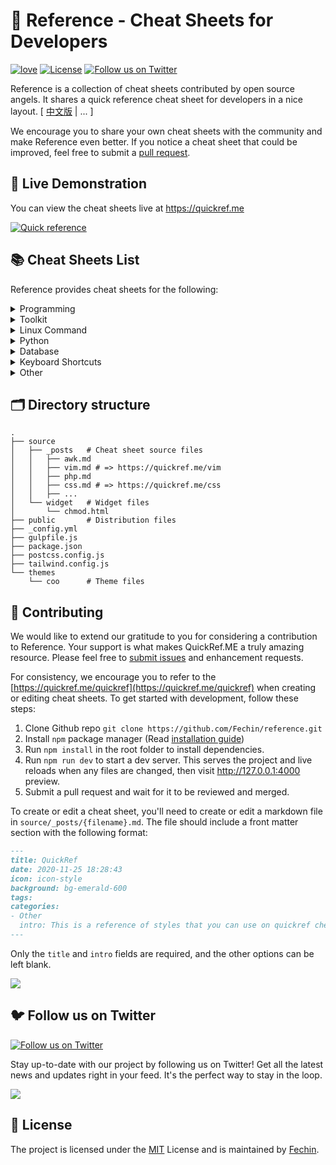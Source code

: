 # 📖 Reference - Cheat Sheets for Developers

[![love](https://badgen.net/badge/make%20with/love/pink)](#)
[![License](https://badgen.net/badge/license/MIT/blue)](https://github.com/Fechin/reference/blob/main/LICENSE)
[![Follow us on Twitter](https://img.shields.io/twitter/follow/FechinLi?style=social)](https://twitter.com/FechinLi)


Reference is a collection of cheat sheets contributed by open source angels. It shares a quick reference cheat sheet for developers in a nice layout. \[ [中文版](https://github.com/jaywcjlove/reference) | ... \]

We encourage you to share your own cheat sheets with the community and make Reference even better. If you notice a cheat sheet that could be improved, feel free to submit a [pull request](#-contributing).




## 👀 Live Demonstration

You can view the cheat sheets live at https://quickref.me

[![Quick reference](https://quickref.me/assets/image/preview.png)](https://quickref.me/)


## 📚 Cheat Sheets List

Reference provides cheat sheets for the following:


<details>
<summary>Programming</summary>

- [Kubernetes](https://quickref.me/kubernetes.html): This page contains a list of commonly used kubectl commands and flags.
- [ES6](https://quickref.me/es6.html): A quick reference cheat sheet of what's new in JavaScript for ES2015, ES2016, ES2017, ES2018 and beyond
- [MATLAB](https://quickref.me/matlab.html): This quick reference cheat sheet provides an example introduction to using the [MATLAB](https://mathworks.cn/) scientific computing language to get started quickly
- [C](https://quickref.me/c.html): C quick reference cheat sheet that provides basic syntax and methods.
- [INI](https://quickref.me/ini.html): This is a quick reference cheat sheet for understanding and writing INI-format configuration files.
- [LaTeX](https://quickref.me/latex.html): This cheat sheet summarizes a reference list of [LaTeX](https://www.latex-project.org/) commonly used display math notation and some application examples of [KaTeX](https://katex.org/).
- [Rust](https://quickref.me/rust.html): The Rust quick reference cheat sheet that aims at providing help on writing basic syntax and methods.
- [C#](https://quickref.me/cs.html): C# quick reference cheat sheet that provides basic syntax and methods.
- [Laravel](https://quickref.me/laravel.html): [Laravel](https://laravel.com/docs/8.x/) is an expressive and progressive web application framework for PHP. 
This cheat sheet provides a reference for common commands and features for Laravel 8.
- [Dart](https://quickref.me/dart.html): A Dart cheat sheet with the most important concepts, functions, methods, and more. A complete quick reference for beginners.
- [JSON](https://quickref.me/json.html): This is a quick reference cheat sheet for understanding and writing JSON format configuration files.
- [HTML](https://quickref.me/html.html): This HTML quick reference cheat sheet lists the common HTML and HTML5 tags in readable layout.
- [GraphQL](https://quickref.me/graphql.html): This quick reference cheat sheet provides a brief overview of GraphQL.
- [C++](https://quickref.me/cpp.html): C++ quick reference cheat sheet that provides basic syntax and methods.
- [Java](https://quickref.me/java.html): This cheat sheet is a crash course for Java beginners and help review the basic syntax of the Java language.
- [PHP](https://quickref.me/php.html): This [PHP](https://www.php.net/manual/en/) cheat sheet provides a reference for quickly looking up the correct syntax for the code you use most frequently.
- [Docker](https://quickref.me/docker.html): This is a quick reference cheat sheet for [Docker](https://docs.docker.com/get-started/). And you can find the most common Docker commands here.
- [TOML](https://quickref.me/toml.html): This is a quick reference cheat sheet to the TOML format configuration file syntax.
- [YAML](https://quickref.me/yaml.html): This is a quick reference cheat sheet for understanding and writing YAML format configuration files.
- [CSS 3](https://quickref.me/css.html): This is a quick reference cheat sheet for CSS goodness, listing selector syntax, properties, units and other useful bits of information.
- [jQuery](https://quickref.me/jquery.html): This [jQuery](https://jquery.com/) cheat sheet is a great reference for both beginners and experienced developers.
- [JavaScript](https://quickref.me/javascript.html): A JavaScript cheat sheet with the most important concepts, functions, methods, and more. A complete quick reference for beginners.
- [Python](https://quickref.me/python.html): The [Python](https://www.python.org/) cheat sheet is a one-page reference sheet for the Python 3 programming language.
- [Sass](https://quickref.me/sass.html): This is a quick reference cheat sheet that lists the most useful features of [SASS](https://sass-lang.com).
- [Go](https://quickref.me/go.html): This cheat sheet provided basic syntax and methods to help you using [Go](https://go.dev/).
- [Markdown](https://quickref.me/markdown.html): This is a quick reference cheat sheet to the Markdown syntax.
- [Bash](https://quickref.me/bash.html): This is a quick reference cheat sheet to getting started with linux bash shell scripting.

</details>

<details>
<summary>Toolkit</summary>

- [ChatGPT](https://quickref.me/chatgpt.html): This cheat sheet lists out prompts and tips from all over the world on how to use ChatGPT effectively
- [VSCode](https://quickref.me/vscode.html): This VSCode (Visual Studio Code) quick reference cheat sheet shows its keyboard shortcuts and commands.
- [Mitmproxy](https://quickref.me/mitmproxy.html): [mitmproxy](https://mitmproxy.org/) is a free and open source interactive HTTPS proxy. This is a quick reference cheat sheet to the mitmproxy.
- [XPath](https://quickref.me/xpath.html): This is an [XPath](https://en.wikipedia.org/wiki/XPath) selectors cheat sheet, which lists commonly used XPath positioning methods and CSS selectors
- [Emacs](https://quickref.me/emacs.html): [Emacs](https://www.gnu.org/software/emacs) is the extensible, customizable, self-documenting real time display text editor.
This reference was made for Emacs 27.
- [Emmet](https://quickref.me/emmet.html): [Emmet](https://emmet.io/) is a web-developer’s toolkit for boosting HTML & CSS code writing, which allows you to write large HTML code blocks at speed of light using well-known CSS selectors.
- [RegEX](https://quickref.me/regex.html): A quick reference for regular expressions (regex), including symbols, ranges, grouping, assertions and some sample patterns to get you started.
- [Vim](https://quickref.me/vim.html): A useful collection of [Vim](http://www.vim.org/) 8.2 quick reference cheat sheets to help you learn vim editor faster.

</details>

<details>
<summary>Linux Command</summary>

- [Curl](https://quickref.me/curl.html): This [Curl](https://github.com/curl/curl) cheat sheet contains commands and examples of some common Curl tricks.
- [PM2](https://quickref.me/pm2.html): [PM2] is a daemon process manager that will help you manage and keep your application online. Getting started with PM2 is straightforward, it is offered as a simple and intuitive CLI.
- [Chmod](https://quickref.me/chmod.html): This quick reference cheat sheet provides a brief overview of file permissions, and the operation of the chmod command
- [Tmux](https://quickref.me/tmux.html): The tmux cheat sheet quick reference of most commonly used shortcuts and commands
- [Lsof](https://quickref.me/lsof.html): This quick reference cheat sheet provides various for using lsof command.
- [SSH](https://quickref.me/ssh.html): This quick reference cheat sheet provides various for using SSH.
- [Netstat](https://quickref.me/netstat.html): This quick reference cheat sheet provides various for using netstat command.
- [Screen](https://quickref.me/screen.html): This is a quick reference guide cheat sheet for the screen command.
- [Awk](https://quickref.me/awk.html): This is a one page quick reference cheat sheet to the [GNU awk](https://www.gnu.org/software/gawk/manual/gawk.html), which covers commonly used awk expressions and commands.
- [Find](https://quickref.me/find.html): This is a quick reference list of cheat sheet for linux find command, contains common options and examples.
- [Sed](https://quickref.me/sed.html): [Sed](https://www.gnu.org/software/sed/manual/sed.html) is a stream editor, this sed cheat sheet contains sed commands and some common sed tricks.
- [Cron](https://quickref.me/cron.html): [Cron](https://en.wikipedia.org/wiki/Cron) is most suitable for scheduling repetitive tasks. Scheduling one-time tasks can be accomplished using the associated at utility.
- [Git](https://quickref.me/git.html): This cheat sheet summarizes commonly used Git command line instructions for quick reference.
- [Grep](https://quickref.me/grep.html): This cheat sheet is intended to be a quick reminder for the main concepts involved in using the command line program grep and assumes you already understand its usage.
- [Netcat](https://quickref.me/nc.html): This cheat sheet provides various for using Netcat on both Linux and Unix.

</details>

<details>
<summary>Python</summary>

- [Numpy](https://quickref.me/numpy.html): [NumPy](https://numpy.org/) is the fundamental package for scientific computing with Python. This cheat sheet is a quick reference for NumPy beginners.

</details>

<details>
<summary>Database</summary>

- [Neo4j](https://quickref.me/neo4j.html): A Neo4j cheat sheet with getting started resources and information on how to query the database with Cypher.
- [PostgreSQL](https://quickref.me/postgres.html): The [PostgreSQL](https://www.postgresql.org/docs/current/) cheat sheet provides you with the common PostgreSQL commands and statements.
- [Redis](https://quickref.me/redis.html): This is a [redis](https://redis.io/) quick reference cheat sheet that lists examples of redis commands
- [MySQL](https://quickref.me/mysql.html): The SQL cheat sheet provides you with the most commonly used SQL statements for your reference.

</details>

<details>
<summary>Keyboard Shortcuts</summary>

- [Adobe Photoshop](https://quickref.me/adobe-photoshop.html): A visual cheat-sheet for the 283 keyboard shortcuts found in Adobe Photoshop
- [Apex Legends](https://quickref.me/apex-legends.html): A visual cheat-sheet for the 27 default keyboard shortcuts found in Apex Legends
- [Figma](https://quickref.me/figma.html): A visual cheat-sheet for the 119 keyboard shortcuts found in Figma
- [Microsoft Teams](https://quickref.me/microsoft-teams.html): A visual cheat-sheet for the 38 keyboard shortcuts found in Microsoft Teams
- [TablePlus](https://quickref.me/table-plus.html): A visual cheat-sheet for the 34 keyboard shortcuts found in TablePlus
- [Bear](https://quickref.me/bear-notes.html): A visual cheat-sheet for the 66 keyboard shortcuts found in Bear. This application is MacOS-only.
- [Feedly](https://quickref.me/feedly.html): A visual cheat-sheet for the 25 keyboard shortcuts found on the Feedly app
- [FileZilla](https://quickref.me/filezilla.html): A visual cheat-sheet for the 30 keyboard shortcuts found on the FileZilla program
- [Reddit](https://quickref.me/reddit.html): A visual cheat-sheet for the 17 keyboard shortcuts found on Reddit.com
- [Slack](https://quickref.me/slack.html): A visual cheat-sheet for the 62 keyboard shortcuts found in Slack
- [SoundCloud](https://quickref.me/soundcloud.html): A visual cheat-sheet for the 22 keyboard shortcuts found on SoundCloud
- [Twitter](https://quickref.me/twitter.html): A visual cheat-sheet for the 26 keyboard shortcuts found on Twitter
- [Android Studio](https://quickref.me/android-studio.html): A visual cheat-sheet for the 130 keyboard shortcuts found in the Andriod Studio software
- [Github](https://quickref.me/github.html): A visual cheat-sheet for the 80 keyboard shortcuts found on Github.com
- [Shopify](https://quickref.me/shopify.html): A visual cheat-sheet for the 50 keyboard shortcuts found on the Shopify website
- [Zoom](https://quickref.me/zoom.html): A visual cheat-sheet for the 32 keyboard shortcuts found in Zoom. These shortcuts are for MacOS, for Windows visit /zoom-windows.
- [Adobe XD](https://quickref.me/adobe-xd.html): A visual cheat-sheet for the 97 keyboard shortcuts found in Adobe XD
- [Firefox](https://quickref.me/firefox.html): A visual cheat-sheet for the 116 keyboard shortcuts found in Firefox
- [PhpStorm](https://quickref.me/phpstorm.html): A visual cheat-sheet for the 96 keyboard shortcuts found in JetBrains PhpStorm
- [Postman](https://quickref.me/postman.html): A visual cheat-sheet for the 23 keyboard shortcuts found in Postman
- [Webflow](https://quickref.me/webflow.html): A visual cheat-sheet for the 41 keyboard shortcuts found in Webflow
- [Adobe Lightroom CC](https://quickref.me/adobe-lightroom.html): A visual cheat-sheet for the 251 keyboard shortcuts found in Adobe Lightroom CC
- [1Password](https://quickref.me/1password.html): A cheat sheet for 1password's keyboard shortcuts in Mac, Windows, iOS, Linux.
- [Affinity Designer](https://quickref.me/affinity-designer.html): A visual cheat-sheet for the 108 keyboard shortcuts found in Affinity Designer
- [Pocket](https://quickref.me/pocket.html): A visual cheat-sheet for the 36 keyboard shortcuts found on Pocket for Web
- [Trello](https://quickref.me/trello.html): A visual cheat-sheet for the 29 keyboard shortcuts found on Trello
- [Audacity](https://quickref.me/audacity.html): A visual cheat-sheet for the 135 default keyboard shortcuts found in Audacity
- [Framer X](https://quickref.me/framer-x.html): A visual cheat-sheet for the 45 keyboard shortcuts found in Framer X. This application is MacOS-only.
- [Google Drive](https://quickref.me/google-drive.html): A visual cheat-sheet for the 54 keyboard shortcuts found in Google Drive on the web
- [PuTTy](https://quickref.me/putty.html): A visual cheat-sheet for the 32 keyboard shortcuts found on the PuTTy app
- [Sequel Pro](https://quickref.me/sequel-pro.html): A visual cheat-sheet for the 71 keyboard shortcuts found in Sequel Pro. This application is MacOS-only.
- [Apple Music](https://quickref.me/apple-music.html): A visual cheat-sheet for the 62 keyboard shortcuts found in the Apple Music app. This application is MacOS-only.
- [Blender](https://quickref.me/blender.html): A visual cheat-sheet for the 187 keyboard shortcuts found in Blender
- [Obsidian](https://quickref.me/obsidian.html): A visual cheat-sheet for the 17 keyboard shortcuts found in the Obsidian knowledge base app.
- [Telegram Desktop](https://quickref.me/telegram.html): A visual cheat-sheet for the 37 keyboard shortcuts found on the Telegram Desktop app
- [YouTube](https://quickref.me/youtube.html): A visual cheat-sheet for the 18 keyboard shortcuts found on YouTube.com
- [Airtable](https://quickref.me/airtable.html): A visual cheat-sheet for the 36 keyboard shortcuts found in Airtable
- [Bitbucket](https://quickref.me/bitbucket.html): A visual cheat-sheet for the 35 keyboard shortcuts found on Bitbucket
- [Fortnite](https://quickref.me/fortnite.html): A visual cheat-sheet for the 26 default keyboard shortcuts found in Fortnite
- [Gmail](https://quickref.me/gmail.html): A visual cheat-sheet for the 90 keyboard shortcuts found on Gmail
- [Sketch](https://quickref.me/sketch.html): A visual cheat-sheet for the 149 keyboard shortcuts found in Sketch. This application is MacOS-only.
- [Spotify](https://quickref.me/spotify.html): A visual cheat-sheet for the 23 keyboard shortcuts found in Spotify
- [Brave Browser](https://quickref.me/brave.html): A visual cheat-sheet for the 64 keyboard shortcuts found in the Brave browser
- [KanbanMail](https://quickref.me/kanbanmail.html): A visual cheat-sheet for the 29 keyboard shortcuts found in KanbanMail
- [Microsoft Outlook](https://quickref.me/outlook.html): A visual cheat-sheet for the 210 keyboard shortcuts found in Microsoft Outlook
- [Principle](https://quickref.me/principle.html): A visual cheat-sheet for the 30 keyboard shortcuts found in Principle. This application is MacOS-only.
- [Skype](https://quickref.me/skype.html): A visual cheat-sheet for the 31 keyboard shortcuts found in Skype
- [Arduino IDE](https://quickref.me/arduino.html): A visual cheat-sheet for the 12 keyboard shortcuts found in the Arduino IDE
- [Asana](https://quickref.me/asana.html): A visual cheat-sheet for the 40 keyboard shortcuts found in Asana
- [Code Editor for iOS](https://quickref.me/code-editor-ios.html): A visual cheat-sheet for the 43 keyboard shortcuts found in the Code Editor for iOS app. This application is MacOS-only.
- [Jira](https://quickref.me/jira.html): A visual cheat-sheet for the 44 keyboard shortcuts found in Jira
- [Quip.com](https://quickref.me/quip.html): A visual cheat-sheet for the 52 keyboard shortcuts found in Quip
- [WordPress](https://quickref.me/wordpress.html): A visual cheat-sheet for the 34 keyboard shortcuts found in the WordPress visual editor
- [Chrome Developer Tools](https://quickref.me/chrome-devtools.html): A visual cheat-sheet for the 56 keyboard shortcuts found in Chrome's Developer Tools
- [GIMP](https://quickref.me/gimp.html): A visual cheat-sheet for the 97 keyboard shortcuts found in GIMP
- [Google Chrome](https://quickref.me/google-chrome.html): A visual cheat-sheet for the 65 keyboard shortcuts found in Google Chrome
- [Todoist](https://quickref.me/todoist.html): A visual cheat-sheet for the 37 keyboard shortcuts found in Todoist
- [TickTick](https://quickref.me/ticktick.html): A visual cheat-sheet for the 25 keyboard shortcuts found in the TickTick desktop app
- [VLC Player](https://quickref.me/vlc.html): A visual cheat-sheet for the 82 keyboard shortcuts found in VLC Player
- [Missive](https://quickref.me/missive.html): A visual cheat-sheet for the 83 keyboard shortcuts found in Missive
- [Origami Studio](https://quickref.me/origami.html): A visual cheat-sheet for the 71 keyboard shortcuts found in Origami Studio. This application is MacOS-only.
- [Sublime Text](https://quickref.me/sublime-text.html): A visual cheat-sheet for the 49 keyboard shortcuts found in Sublime Text
- [Transmit](https://quickref.me/transmit.html): A visual cheat-sheet for the 62 keyboard shortcuts found in Transmit. This application is MacOS-only.
- [Affinity Photo](https://quickref.me/affinity-photo.html): A visual cheat-sheet for the 177 keyboard shortcuts found in Affinity Photo
- [Monday.com](https://quickref.me/monday.html): A visual cheat-sheet for the 24 keyboard shortcuts found on Monday.com
- [Proto.io](https://quickref.me/proto-io.html): A visual cheat-sheet for the 48 keyboard shortcuts found in Proto.io
- [Superhuman](https://quickref.me/superhuman.html): A visual cheat-sheet for the 105 keyboard shortcuts found in Superhuman. This application is MacOS-only.
- [Vivaldi Browser](https://quickref.me/vivaldi.html): A visual cheat-sheet for the 69 default keyboard shortcuts found in the Vivaldi browser
- [Finder](https://quickref.me/finder.html): A visual cheat-sheet for the 55 keyboard shortcuts found in Finder. This application is part of MacOS.
- [GitLab](https://quickref.me/gitlab.html): A visual cheat-sheet for the 58 keyboard shortcuts found in GitLab
- [Guitar Pro](https://quickref.me/guitar-pro.html): A visual cheat-sheet for the 129 keyboard shortcuts found in Guitar Pro
- [Roam Research](https://quickref.me/roam.html): A visual cheat-sheet for the 45 keyboard shortcuts found on Roam Research
- [SketchUp Pro](https://quickref.me/sketchup.html): A visual cheat-sheet for the 135 default keyboard shortcuts found in SketchUp Pro
- [Unity 3D](https://quickref.me/unity-3d.html): A visual cheat-sheet for the 50 keyboard shortcuts found in Unity 3D
- [IntelliJ IDEA](https://quickref.me/idea.html): IntelliJ IDEA is a very good Java IDE, most of its commands have shortcuts to keep your hands from leaving the keyboard
- [WebStorm](https://quickref.me/webstorm.html): This quick reference cheat sheet lists the default keyboard shortcuts for WebStorm running on Windows/Linux or Mac

</details>

<details>
<summary>Other</summary>

- [Google Search](https://quickref.me/google-search.html): This quick reference cheat sheet lists of Google advanced search operators.
- [ASCII Code](https://quickref.me/ascii-code.html): This cheat sheet is a complete list of ASCII Code Table with their numbers and names.
- [Aspect Ratio](https://quickref.me/aspect-ratio.html): This cheat sheet lists some common aspect ratios and their pixel resolutions. Always confirm your final delivery ratio when shooting.
- [HTML Characters Entities](https://quickref.me/html-char.html): This cheat sheet is a complete list of HTML entities with their numbers and names. Also included is a full list of ASCII characters that can be represented in HTML.
- [ISO 639-1 Language Code](https://quickref.me/iso-639-1.html): This is a list of the ISO language codes that conform to the ISO 639-1 standard, it provide reference for multi-language website.
- [Resolutions](https://quickref.me/resolutions.html): This cheat sheet lists screen sizes, viewport size and CSS media queries for popular Phones, Tablets, Laptops and Watches
- [HTTP Status Code](https://quickref.me/http-status-code.html): The http status codes cheat sheet. a quick reference to every HTTP status code.
- [Emoji](https://quickref.me/emoji.html): Some of the emoji codes are not super easy to remember, so here is a little cheat sheet.
- [QuickRef](https://quickref.me/quickref.html): This is the magic syntax variant manual that you can use on QuickRef.ME, It's a good practice for contributors.
- [MIME types](https://quickref.me/mime.html): This cheat sheet lists some common MIME types for the Web. You can look in the [IANA/MIME Media Types registry](http://www.iana.org/assignments/media-types/index.html) which contains all registered MIME types.

</details>



## 🗂️ Directory structure
```
.
├── source
│   ├── _posts   # Cheat sheet source files
│   │   ├── awk.md
│   │   ├── vim.md # => https://quickref.me/vim
│   │   ├── php.md
│   │   ├── css.md # => https://quickref.me/css
│   │   ├── ...
│   └── widget   # Widget files
│       └── chmod.html
├── public       # Distribution files
├── _config.yml
├── gulpfile.js
├── package.json
├── postcss.config.js
├── tailwind.config.js
└── themes
    └── coo      # Theme files
```




## 🤝 Contributing

We would like to extend our gratitude to you for considering a contribution to Reference. Your support is what makes QuickRef.ME a truly amazing resource. Please feel free to [submit issues](https://github.com/Fechin/reference/issues/new?assignee=Fechin) and enhancement requests.

For consistency, we encourage you to refer to the [https://quickref.me/quickref](https://quickref.me/quickref) when creating or editing cheat sheets. To get started with development, follow these steps:

1. Clone Github repo `git clone https://github.com/Fechin/reference.git`
2. Install `npm` package manager (Read [installation guide](https://docs.npmjs.com/downloading-and-installing-node-js-and-npm))
3. Run `npm install` in the root folder to install dependencies.
4. Run `npm run dev` to start a dev server. This serves the project and live reloads when any files are changed, then visit http://127.0.0.1:4000 preview.
5. Submit a pull request and wait for it to be reviewed and merged.



To create or edit a cheat sheet, you'll need to create or edit a markdown file in `source/_posts/{filename}.md`. The file should include a front matter section with the following format:


```markdown
---
title: QuickRef
date: 2020-11-25 18:28:43
icon: icon-style
background: bg-emerald-600
tags:
categories:
- Other
  intro: This is a reference of styles that you can use on quickref cheat sheets!
---
```
Only the `title` and `intro` fields are required, and the other options can be left blank. 


<a href="https://github.com/Fechin/reference/graphs/contributors">
  <img src="https://contrib.rocks/image?repo=Fechin/reference" />
</a>


## 🐦 Follow us on Twitter

[![Follow us on Twitter](https://img.shields.io/twitter/follow/FechinLi?color=%234a99e9&style=for-the-badge)](https://twitter.com/FechinLi)

Stay up-to-date with our project by following us on Twitter! Get all the latest news and updates right in your feed. It's the perfect way to stay in the loop.

<a href="https://www.buymeacoffee.com/randy8080"><img src="https://img.buymeacoffee.com/button-api/?text=Buy me a coffee&emoji=&slug=randy8080&button_colour=40DCA5&font_colour=ffffff&font_family=Cookie&outline_colour=000000&coffee_colour=FFDD00" /></a>


## 📃 License

The project is licensed under the [MIT](https://github.com/Fechin/reference/blob/main/LICENSE) License and is maintained by [Fechin](https://github.com/Fechin).

